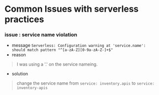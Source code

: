 # Common Issues with serverless practices

### issue : service name violation
- message
``` Serverless: Configuration warning at 'service.name': should match pattern "^[a-zA-Z][0-9a-zA-Z-]+$" ```
- reason
> I was using a '.' on the service nameing.
- solution
> change the service name from ``` service: inventory.apis ``` to ``` service: inventory-apis ```
